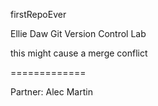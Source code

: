 firstRepoEver

Ellie Daw
Git Version Control Lab

this might cause a merge conflict

=============

Partner: Alec Martin
